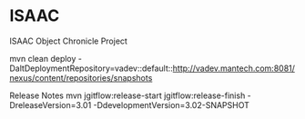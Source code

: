 ISAAC
======================

ISAAC Object Chronicle Project

mvn clean deploy -DaltDeploymentRepository=vadev::default::http://vadev.mantech.com:8081/nexus/content/repositories/snapshots

Release Notes
mvn jgitflow:release-start jgitflow:release-finish -DreleaseVersion=3.01 -DdevelopmentVersion=3.02-SNAPSHOT


